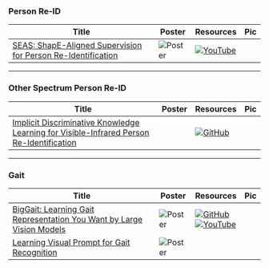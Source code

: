 ### Person Re-ID
|Title|Poster|Resources|Pic|
|------|------|------|------|
| [SEAS: ShapE-Aligned Supervision for Person Re-Identification](https://openaccess.thecvf.com/content/CVPR2024/html/Zhu_SEAS_ShapE-Aligned_Supervision_for_Person_Re-Identification_CVPR_2024_paper.html) | ![Poster](https://cvpr.thecvf.com/media/PosterPDFs/CVPR%202024/29893.png?t=1717020415.8611183) | [![YouTube](https://img.shields.io/badge/YouTube-%23FF0000.svg?style=for-the-badge&logo=YouTube&logoColor=white)](https://www.youtube.com/watch?v=qj0ukRLotlw)

---

### Other Spectrum Person Re-ID
|Title|Poster|Resources|Pic|
|------|------|------|------|
| [Implicit Discriminative Knowledge Learning for Visible-Infrared Person Re-Identification](https://openaccess.thecvf.com/content/CVPR2024/html/Ren_Implicit_Discriminative_Knowledge_Learning_for_Visible-Infrared_Person_Re-Identification_CVPR_2024_paper.html) | | [![GitHub](https://img.shields.io/github/stars/1KK077/IDKL?style=social)](https://github.com/1KK077/IDKL)

---

### Gait
|Title|Poster|Resources|Pic|
|------|------|------|------|
| [BigGait: Learning Gait Representation You Want by Large Vision Models](https://openaccess.thecvf.com/content/CVPR2024/html/Ye_BigGait_Learning_Gait_Representation_You_Want_by_Large_Vision_Models_CVPR_2024_paper.html) | ![Poster](https://cvpr.thecvf.com/media/PosterPDFs/CVPR%202024/29623.png?t=1718477336.5394292) | [![GitHub](https://img.shields.io/github/stars/ShiqiYu/OpenGait?style=social)](https://github.com/ShiqiYu/OpenGait) <br> [![YouTube](https://img.shields.io/badge/YouTube-%23FF0000.svg?style=for-the-badge&logo=YouTube&logoColor=white)](https://www.youtube.com/watch?v=s5o7Etr9QwQ)
| [Learning Visual Prompt for Gait Recognition](https://openaccess.thecvf.com/content/CVPR2024/html/Ma_Learning_Visual_Prompt_for_Gait_Recognition_CVPR_2024_paper.html) | ![Poster](https://cvpr.thecvf.com/media/PosterPDFs/CVPR%202024/30891.png?t=1718848324.8338137) | 
